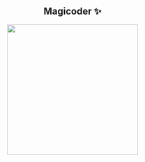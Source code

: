 ## <h2 align="center">Magicoder ✨</h2>

<p align="center">
  <img height="300px" src="https://i.pinimg.com/originals/53/39/30/53393042b7d6b478cb8f450127cded85.gif">
</p>
